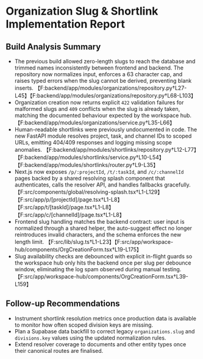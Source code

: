 # Organization Slug & Shortlink Implementation Report

## Build Analysis Summary
- The previous build allowed zero-length slugs to reach the database and trimmed names inconsistently between frontend and backend. The repository now normalizes input, enforces a 63 character cap, and raises typed errors when the slug cannot be derived, preventing blank inserts. 【F:backend/app/modules/organizations/repository.py†L27-L45】【F:backend/app/modules/organizations/repository.py†L68-L103】
- Organization creation now returns explicit `422` validation failures for malformed slugs and `409` conflicts when the slug is already taken, matching the documented behaviour expected by the workspace hub. 【F:backend/app/modules/organizations/service.py†L35-L66】
- Human-readable shortlinks were previously undocumented in code. The new FastAPI module resolves project, task, and channel IDs to scoped URLs, emitting 404/409 responses and logging missing scope anomalies. 【F:backend/app/modules/shortlinks/repository.py†L12-L77】【F:backend/app/modules/shortlinks/service.py†L10-L54】【F:backend/app/modules/shortlinks/router.py†L9-L35】
- Next.js now exposes `/p/:projectId`, `/t/:taskId`, and `/c/:channelId` pages backed by a shared resolving splash component that authenticates, calls the resolver API, and handles fallbacks gracefully. 【F:src/components/global/resolving-splash.tsx†L1-L129】【F:src/app/p/[projectId]/page.tsx†L1-L8】【F:src/app/t/[taskId]/page.tsx†L1-L8】【F:src/app/c/[channelId]/page.tsx†L1-L8】
- Frontend slug handling matches the backend contract: user input is normalized through a shared helper, the auto-suggest effect no longer reintroduces invalid characters, and the schema enforces the new length limit. 【F:src/lib/slug.ts†L1-L23】【F:src/app/workspace-hub/components/OrgCreationForm.tsx†L19-L175】
- Slug availability checks are debounced with explicit in-flight guards so the workspace hub only hits the backend once per slug per debounce window, eliminating the log spam observed during manual testing. 【F:src/app/workspace-hub/components/OrgCreationForm.tsx†L39-L159】

## Follow-up Recommendations
- Instrument shortlink resolution metrics once production data is available to monitor how often scoped division keys are missing.
- Plan a Supabase data backfill to correct legacy `organizations.slug` and `divisions.key` values using the updated normalization rules.
- Extend resolver coverage to documents and other entity types once their canonical routes are finalised.
